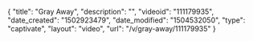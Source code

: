 {
    "title": "Gray Away",
    "description": "",
    "videoid": "111179935",
    "date_created": "1502923479",
    "date_modified": "1504532050",
    "type": "captivate",
    "layout": "video",
    "url": "\/v\/gray-away\/111179935"
}